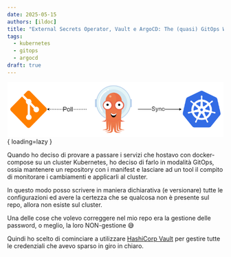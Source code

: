 ```yaml
---
date: 2025-05-15
authors: [ildoc]
title: "External Secrets Operator, Vault e ArgoCD: The (quasi) GitOps Way"
tags:
  - kubernetes
  - gitops
  - argocd
draft: true
---
```

![Gitops con ArgoCD](/assets/images/gitops_argocd.png){ loading=lazy }

Quando ho deciso di provare a passare i servizi che hostavo con docker-compose su un cluster Kubernetes, ho deciso di farlo in modalità GitOps, ossia mantenere un repository con i manifest e lasciare ad un tool il compito di monitorare i cambiamenti e applicarli al cluster.

In questo modo posso scrivere in maniera dichiarativa (e versionare) tutte le configurazioni ed avere la certezza che se qualcosa non è presente sul repo, allora non esiste sul cluster.
<!-- more -->
Una delle cose che volevo correggere nel mio repo era la gestione delle password, o meglio, la loro NON-gestione 😅

Quindi ho scelto di cominciare a utilizzare [HashiCorp Vault](https://www.hashicorp.com/products/vault) per gestire tutte le credenziali che avevo sparso in giro in chiaro.
